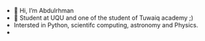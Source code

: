 - 👋 Hi, I’m Abdulrhman
- 👀 Student at UQU and one of the student of Tuwaiq academy ;)
- Intersted in Python, scientifc computing, astronomy and Physics.
- 
